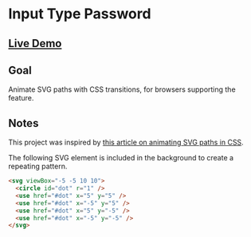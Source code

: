 # Input Type Password

## [Live Demo](https://codepen.io/borntofrappe/full/gOpgbNZ)

## Goal

Animate SVG paths with CSS transitions, for browsers supporting the feature.

## Notes

This project was inspired by [this article on animating SVG paths in CSS](https://css-tricks.com/animate-svg-path-changes-in-css/).

The following SVG element is included in the background to create a repeating pattern.

```html
<svg viewBox="-5 -5 10 10">
  <circle id="dot" r="1" />
  <use href="#dot" x="5" y="5" />
  <use href="#dot" x="-5" y="5" />
  <use href="#dot" x="5" y="-5" />
  <use href="#dot" x="-5" y="-5" />
</svg>
```
